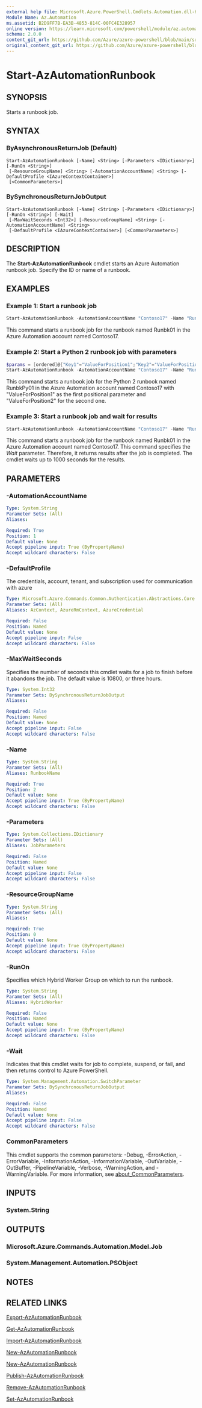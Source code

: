 ```yaml
---
external help file: Microsoft.Azure.PowerShell.Cmdlets.Automation.dll-Help.xml
Module Name: Az.Automation
ms.assetid: B2D9FF7B-EA3B-4853-814C-00FC4E328957
online version: https://learn.microsoft.com/powershell/module/az.automation/start-azautomationrunbook
schema: 2.0.0
content_git_url: https://github.com/Azure/azure-powershell/blob/main/src/Automation/Automation/help/Start-AzAutomationRunbook.md
original_content_git_url: https://github.com/Azure/azure-powershell/blob/main/src/Automation/Automation/help/Start-AzAutomationRunbook.md
---
```


# Start-AzAutomationRunbook

## SYNOPSIS
Starts a runbook job.

## SYNTAX

### ByAsynchronousReturnJob (Default)
```
Start-AzAutomationRunbook [-Name] <String> [-Parameters <IDictionary>] [-RunOn <String>]
 [-ResourceGroupName] <String> [-AutomationAccountName] <String> [-DefaultProfile <IAzureContextContainer>]
 [<CommonParameters>]
```

### BySynchronousReturnJobOutput
```
Start-AzAutomationRunbook [-Name] <String> [-Parameters <IDictionary>] [-RunOn <String>] [-Wait]
 [-MaxWaitSeconds <Int32>] [-ResourceGroupName] <String> [-AutomationAccountName] <String>
 [-DefaultProfile <IAzureContextContainer>] [<CommonParameters>]
```

## DESCRIPTION
The **Start-AzAutomationRunbook** cmdlet starts an Azure Automation runbook job.
Specify the ID or name of a runbook.

## EXAMPLES

### Example 1: Start a runbook job
```powershell
Start-AzAutomationRunbook -AutomationAccountName "Contoso17" -Name "Runbk01" -ResourceGroupName "ResourceGroup01"
```

This command starts a runbook job for the runbook named Runbk01 in the Azure Automation account named Contoso17.

### Example 2: Start a Python 2 runbook job with parameters
```powershell
$params = [ordered]@{"Key1"="ValueForPosition1";"Key2"="ValueForPosition2"}
Start-AzAutomationRunbook -AutomationAccountName "Contoso17" -Name "RunbkPy01" -ResourceGroupName "ResourceGroup01" -Parameters $params
```

This command starts a runbook job for the Python 2 runbook named RunbkPy01 in the Azure Automation account named Contoso17 with "ValueForPosition1" as the first positional parameter and "ValueForPosition2" for the second one.

### Example 3: Start a runbook job and wait for results
```powershell
Start-AzAutomationRunbook -AutomationAccountName "Contoso17" -Name "Runbk01" -ResourceGroupName "ResourceGroup01" -MaxWaitSeconds 1000 -Wait
```

This command starts a runbook job for the runbook named Runbk01 in the Azure Automation account named Contoso17.
This command specifies the _Wait_ parameter.
Therefore, it returns results after the job is completed.
The cmdlet waits up to 1000 seconds for the results.

## PARAMETERS

### -AutomationAccountName
```yaml
Type: System.String
Parameter Sets: (All)
Aliases:

Required: True
Position: 1
Default value: None
Accept pipeline input: True (ByPropertyName)
Accept wildcard characters: False
```

### -DefaultProfile
The credentials, account, tenant, and subscription used for communication with azure

```yaml
Type: Microsoft.Azure.Commands.Common.Authentication.Abstractions.Core.IAzureContextContainer
Parameter Sets: (All)
Aliases: AzContext, AzureRmContext, AzureCredential

Required: False
Position: Named
Default value: None
Accept pipeline input: False
Accept wildcard characters: False
```

### -MaxWaitSeconds
Specifies the number of seconds this cmdlet waits for a job to finish before it abandons the job.
The default value is 10800, or three hours.

```yaml
Type: System.Int32
Parameter Sets: BySynchronousReturnJobOutput
Aliases:

Required: False
Position: Named
Default value: None
Accept pipeline input: False
Accept wildcard characters: False
```

### -Name
```yaml
Type: System.String
Parameter Sets: (All)
Aliases: RunbookName

Required: True
Position: 2
Default value: None
Accept pipeline input: True (ByPropertyName)
Accept wildcard characters: False
```

### -Parameters
```yaml
Type: System.Collections.IDictionary
Parameter Sets: (All)
Aliases: JobParameters

Required: False
Position: Named
Default value: None
Accept pipeline input: False
Accept wildcard characters: False
```

### -ResourceGroupName
```yaml
Type: System.String
Parameter Sets: (All)
Aliases:

Required: True
Position: 0
Default value: None
Accept pipeline input: True (ByPropertyName)
Accept wildcard characters: False
```

### -RunOn
Specifies which Hybrid Worker Group on which to run the runbook.

```yaml
Type: System.String
Parameter Sets: (All)
Aliases: HybridWorker

Required: False
Position: Named
Default value: None
Accept pipeline input: True (ByPropertyName)
Accept wildcard characters: False
```

### -Wait
Indicates that this cmdlet waits for job to complete, suspend, or fail, and then returns control to Azure PowerShell.

```yaml
Type: System.Management.Automation.SwitchParameter
Parameter Sets: BySynchronousReturnJobOutput
Aliases:

Required: False
Position: Named
Default value: None
Accept pipeline input: False
Accept wildcard characters: False
```

### CommonParameters
This cmdlet supports the common parameters: -Debug, -ErrorAction, -ErrorVariable, -InformationAction, -InformationVariable, -OutVariable, -OutBuffer, -PipelineVariable, -Verbose, -WarningAction, and -WarningVariable. For more information, see [about_CommonParameters](http://go.microsoft.com/fwlink/?LinkID=113216).

## INPUTS

### System.String

## OUTPUTS

### Microsoft.Azure.Commands.Automation.Model.Job

### System.Management.Automation.PSObject

## NOTES

## RELATED LINKS

[Export-AzAutomationRunbook](./Export-AzAutomationRunbook.md)

[Get-AzAutomationRunbook](./Get-AzAutomationRunbook.md)

[Import-AzAutomationRunbook](./Import-AzAutomationRunbook.md)

[New-AzAutomationRunbook](./New-AzAutomationRunbook.md)

[New-AzAutomationRunbook](./New-AzAutomationRunbook.md)

[Publish-AzAutomationRunbook](./Publish-AzAutomationRunbook.md)

[Remove-AzAutomationRunbook](./Remove-AzAutomationRunbook.md)

[Set-AzAutomationRunbook](./Set-AzAutomationRunbook.md)
